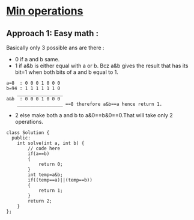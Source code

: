 # <a href="https://practice.geeksforgeeks.org/problems/5a7e1a52f1b7796238f9efea4c6fda389f26c327/1">Min operations</a>

## Approach 1: Easy math :

Basically only 3 possible ans are there :
- 0 if a and b same.
- 1 if a&b is either equal with a or b. Bcz a&b gives the result that has its bit=1 when both bits of a and b equal to 1.
```
a=8  : 0 0 0 1 0 0 0
b=94 : 1 1 1 1 1 1 0
    _________________
a&b  : 0 0 0 1 0 0 0
    _________________ ==8 therefore a&b==a hence return 1.
```
- 2 else make both a and b to a&0==b&0==0.That will take only 2 operations.

```
class Solution {
  public:
    int solve(int a, int b) {
        // code here
        if(a==b)
        {
            return 0;
        }
        int temp=a&b;
        if((temp==a)||(temp==b))
        {
            return 1;
        }
        return 2;
    }
};
```